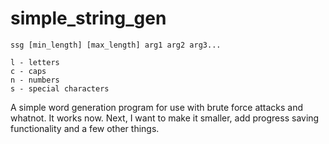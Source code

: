 simple_string_gen
=================

```
ssg [min_length] [max_length] arg1 arg2 arg3...

l - letters
c - caps
n - numbers
s - special characters
```

A simple word generation program for use with brute force attacks and whatnot. It works now. Next, I want to make it smaller, add progress saving functionality and a few other things.
